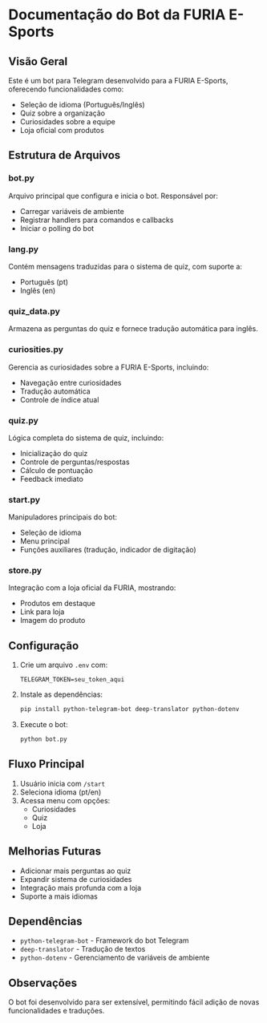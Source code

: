 # Documentação do Bot da FURIA E-Sports

## Visão Geral

Este é um bot para Telegram desenvolvido para a FURIA E-Sports, oferecendo funcionalidades como:
- Seleção de idioma (Português/Inglês)
- Quiz sobre a organização
- Curiosidades sobre a equipe
- Loja oficial com produtos

## Estrutura de Arquivos

### bot.py
Arquivo principal que configura e inicia o bot. Responsável por:
- Carregar variáveis de ambiente
- Registrar handlers para comandos e callbacks
- Iniciar o polling do bot

### lang.py
Contém mensagens traduzidas para o sistema de quiz, com suporte a:
- Português (pt)
- Inglês (en)

### quiz_data.py
Armazena as perguntas do quiz e fornece tradução automática para inglês.

### curiosities.py
Gerencia as curiosidades sobre a FURIA E-Sports, incluindo:
- Navegação entre curiosidades
- Tradução automática
- Controle de índice atual

### quiz.py
Lógica completa do sistema de quiz, incluindo:
- Inicialização do quiz
- Controle de perguntas/respostas
- Cálculo de pontuação
- Feedback imediato

### start.py
Manipuladores principais do bot:
- Seleção de idioma
- Menu principal
- Funções auxiliares (tradução, indicador de digitação)

### store.py
Integração com a loja oficial da FURIA, mostrando:
- Produtos em destaque
- Link para loja
- Imagem do produto

## Configuração

1. Crie um arquivo `.env` com:
   ```
   TELEGRAM_TOKEN=seu_token_aqui
   ```

2. Instale as dependências:
   ```bash
   pip install python-telegram-bot deep-translator python-dotenv
   ```

3. Execute o bot:
   ```bash
   python bot.py
   ```

## Fluxo Principal

1. Usuário inicia com `/start`
2. Seleciona idioma (pt/en)
3. Acessa menu com opções:
   - Curiosidades
   - Quiz
   - Loja

## Melhorias Futuras

- Adicionar mais perguntas ao quiz
- Expandir sistema de curiosidades
- Integração mais profunda com a loja
- Suporte a mais idiomas

## Dependências

- `python-telegram-bot` - Framework do bot Telegram
- `deep-translator` - Tradução de textos
- `python-dotenv` - Gerenciamento de variáveis de ambiente

## Observações

O bot foi desenvolvido para ser extensível, permitindo fácil adição de novas funcionalidades e traduções.